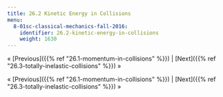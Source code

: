 ```yaml
---
title: 26.2 Kinetic Energy in Collisions
menu:
  8-01sc-classical-mechanics-fall-2016:
    identifier: 26.2-kinetic-energy-in-collisions
    weight: 1630
---
```

« [Previous]({{% ref "26.1-momentum-in-collisions" %}}) | [Next]({{% ref "26.3-totally-inelastic-collisions" %}}) »

« [Previous]({{% ref "26.1-momentum-in-collisions" %}}) | [Next]({{% ref "26.3-totally-inelastic-collisions" %}}) »